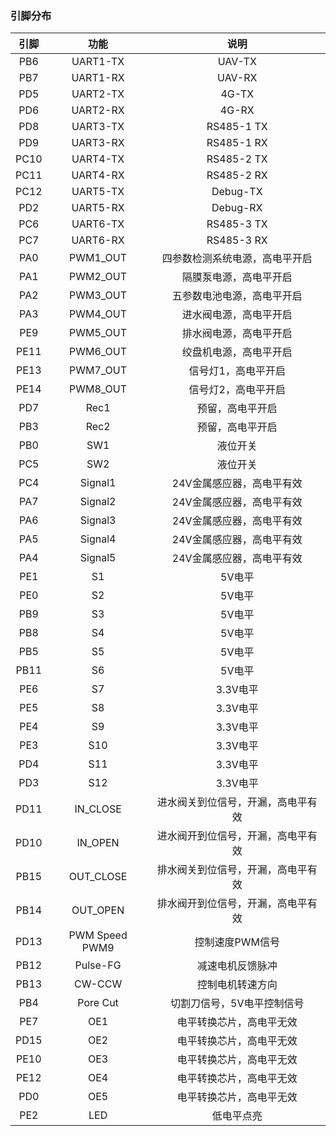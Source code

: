 ### 引脚分布

| 引脚   | 功能             | 说明                |
|:----:|:--------------:|:-----------------:|
| PB6  | UART1-TX       | UAV-TX            |
| PB7  | UART1-RX       | UAV-RX            |
| PD5  | UART2-TX       | 4G-TX             |
| PD6  | UART2-RX       | 4G-RX             |
| PD8  | UART3-TX       | RS485-1 TX        |
| PD9  | UART3-RX       | RS485-1 RX        |
| PC10 | UART4-TX       | RS485-2 TX        |
| PC11 | UART4-RX       | RS485-2 RX        |
| PC12 | UART5-TX       | Debug-TX          |
| PD2  | UART5-RX       | Debug-RX          |
| PC6  | UART6-TX       | RS485-3 TX        |
| PC7  | UART6-RX       | RS485-3 RX        |
| PA0  | PWM1_OUT       | 四参数检测系统电源，高电平开启   |
| PA1  | PWM2_OUT       | 隔膜泵电源，高电平开启       |
| PA2  | PWM3_OUT       | 五参数电池电源，高电平开启     |
| PA3  | PWM4_OUT       | 进水阀电源，高电平开启       |
| PE9  | PWM5_OUT       | 排水阀电源，高电平开启       |
| PE11 | PWM6_OUT       | 绞盘机电源，高电平开启       |
| PE13 | PWM7_OUT       | 信号灯1，高电平开启        |
| PE14 | PWM8_OUT       | 信号灯2，高电平开启        |
| PD7  | Rec1           | 预留，高电平开启          |
| PB3  | Rec2           | 预留，高电平开启          |
| PB0  | SW1            | 液位开关              |
| PC5  | SW2            | 液位开关              |
| PC4  | Signal1        | 24V金属感应器，高电平有效    |
| PA7  | Signal2        | 24V金属感应器，高电平有效    |
| PA6  | Signal3        | 24V金属感应器，高电平有效    |
| PA5  | Signal4        | 24V金属感应器，高电平有效    |
| PA4  | Signal5        | 24V金属感应器，高电平有效    |
| PE1  | S1             | 5V电平              |
| PE0  | S2             | 5V电平              |
| PB9  | S3             | 5V电平              |
| PB8  | S4             | 5V电平              |
| PB5  | S5             | 5V电平              |
| PB11 | S6             | 5V电平              |
| PE6  | S7             | 3.3V电平            |
| PE5  | S8             | 3.3V电平            |
| PE4  | S9             | 3.3V电平            |
| PE3  | S10            | 3.3V电平            |
| PD4  | S11            | 3.3V电平            |
| PD3  | S12            | 3.3V电平            |
| PD11 | IN_CLOSE       | 进水阀关到位信号，开漏，高电平有效 |
| PD10 | IN_OPEN        | 进水阀开到位信号，开漏，高电平有效 |
| PB15 | OUT_CLOSE      | 排水阀关到位信号，开漏，高电平有效 |
| PB14 | OUT_OPEN       | 排水阀开到位信号，开漏，高电平有效 |
| PD13 | PWM Speed PWM9 | 控制速度PWM信号         |
| PB12 | Pulse-FG       | 减速电机反馈脉冲          |
| PB13 | CW-CCW         | 控制电机转速方向          |
| PB4  | Pore Cut       | 切割刀信号，5V电平控制信号    |
| PE7  | OE1            | 电平转换芯片，高电平无效      |
| PD15 | OE2            | 电平转换芯片，高电平无效      |
| PE10 | OE3            | 电平转换芯片，高电平无效      |
| PE12 | OE4            | 电平转换芯片，高电平无效      |
| PD0  | OE5            | 电平转换芯片，高电平无效      |
| PE2  | LED            | 低电平点亮             |
